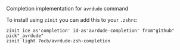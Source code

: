 Completion implementation for `avrdude` command

To install using `zinit` you can add this to your `.zshrc`:

```shell
zinit ice as'completion' id-as'avrdude-completion' from"github" pick"_avrdude"
zinit light 7ocb/avrdude-zsh-completion
```
